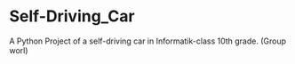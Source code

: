 # Self-Driving_Car

A Python Project of a self-driving car in Informatik-class 10th grade. (Group worl)
